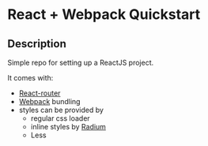 # React + Webpack Quickstart

## Description

Simple repo for setting up a ReactJS project.

It comes with:

* [React-router](https://github.com/rackt/react-router)
* [Webpack](https://github.com/webpack/webpack) bundling
* styles can be provided by
    * regular css loader
    * inline styles by [Radium](https://github.com/FormidableLabs/radium)
    * Less

